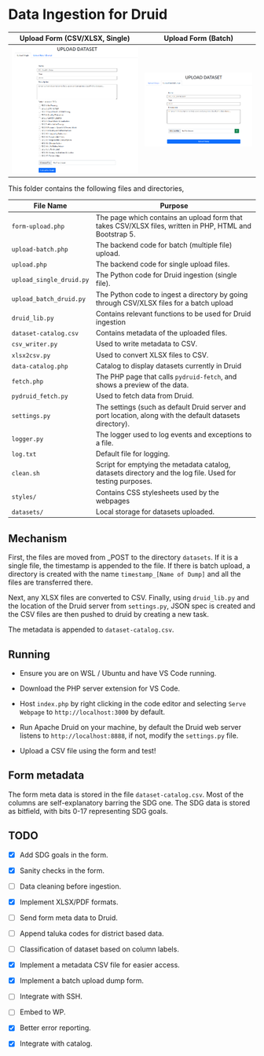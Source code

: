 # Data Ingestion for Druid

Upload Form (CSV/XLSX, Single) | Upload Form (Batch)
---|---|
![](doc/img/upload-form.png)  |  ![](doc/img/upload-form-dump.png)|

This folder contains the following files and directories, 

| File Name | Purpose |
|---|---|
| `form-upload.php` | The page which contains an upload form that takes CSV/XLSX files, written in PHP, HTML and Bootstrap 5.|
| `upload-batch.php` | The backend code for batch (multiple file) upload. |
| `upload.php` | The backend code for single upload files. |
| `upload_single_druid.py` | The Python code for Druid ingestion (single file). |
| `upload_batch_druid.py` | The Python code to ingest a directory by going through CSV/XLSX files for a batch upload |
| `druid_lib.py` | Contains relevant functions to be used for Druid ingestion |
| `dataset-catalog.csv` | Contains metadata of the uploaded files. |
| `csv_writer.py` | Used to write metadata to CSV. |
| `xlsx2csv.py` | Used to convert XLSX files to CSV. |
| `data-catalog.php` | Catalog to display datasets currently in Druid |
| `fetch.php` | The PHP page that calls `pydruid-fetch`, and shows a preview of the data. |
| `pydruid_fetch.py` | Used to fetch data from Druid. |
| `settings.py` | The settings (such as default Druid server and port location, along with the default datasets directory).  |
| `logger.py` | The logger used to log events and exceptions to a file. |
| `log.txt` | Default file for logging. |
| `clean.sh` | Script for emptying the metadata catalog, datasets directory and the log file. Used for testing purposes. |
| `styles/` | Contains CSS stylesheets used by the webpages |
| `datasets/` | Local storage for datasets uploaded. |

## Mechanism

First, the files are moved from _POST to the directory `datasets`. If it is a single file, the timestamp is appended to the file. If there is batch upload, a directory is created with the name `timestamp_[Name of Dump]` and all the files are transferred there.

Next, any XLSX files are converted to CSV. Finally, using `druid_lib.py` and the location of the Druid server from `settings.py`, JSON spec is created and the CSV files are then pushed to druid by creating a new task.

The metadata is appended to `dataset-catalog.csv`.

## Running

* Ensure you are on WSL / Ubuntu and have VS Code running.

* Download the PHP server extension for VS Code.

* Host `index.php` by right clicking in the code editor and selecting `Serve Webpage` to `http://localhost:3000` by default.

* Run Apache Druid on your machine, by default the Druid web server listens to `http://localhost:8888`, if not, modify the `settings.py` file.

* Upload a CSV file using the form and test!

## Form metadata

The form meta data is stored in the file `dataset-catalog.csv`. Most of the columns are self-explanatory barring the SDG one. The SDG data is stored as bitfield, with bits 0-17 representing SDG goals.

## TODO

- [X] Add SDG goals in the form. 

- [X] Sanity checks in the form.

- [ ] Data cleaning before ingestion.

- [X] Implement XLSX/PDF formats.

- [ ] Send form meta data to Druid.

- [ ] Append taluka codes for district based data.

- [ ] Classification of dataset based on column labels.

- [X] Implement a metadata CSV file for easier access.

- [X] Implement a batch upload dump form.

- [ ] Integrate with SSH.

- [ ] Embed to WP.

- [X] Better error reporting.

- [X] Integrate with catalog.